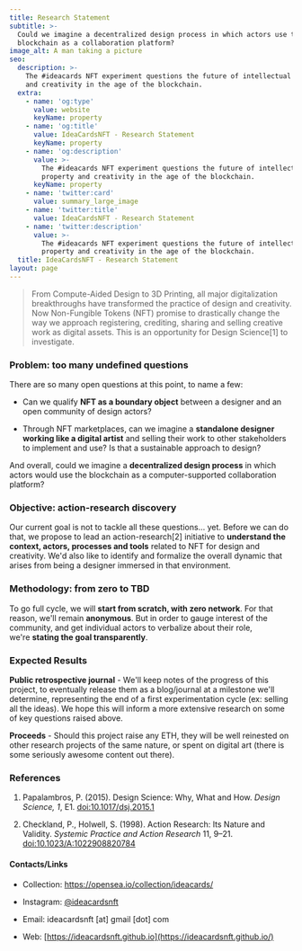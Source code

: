 ```yaml
---
title: Research Statement
subtitle: >-
  Could we imagine a decentralized design process in which actors use the
  blockchain as a collaboration platform?
image_alt: A man taking a picture
seo:
  description: >-
    The #ideacards NFT experiment questions the future of intellectual property
    and creativity in the age of the blockchain.
  extra:
    - name: 'og:type'
      value: website
      keyName: property
    - name: 'og:title'
      value: IdeaCardsNFT - Research Statement
      keyName: property
    - name: 'og:description'
      value: >-
        The #ideacards NFT experiment questions the future of intellectual
        property and creativity in the age of the blockchain.
      keyName: property
    - name: 'twitter:card'
      value: summary_large_image
    - name: 'twitter:title'
      value: IdeaCardsNFT - Research Statement
    - name: 'twitter:description'
      value: >-
        The #ideacards NFT experiment questions the future of intellectual
        property and creativity in the age of the blockchain.
  title: IdeaCardsNFT - Research Statement
layout: page
---
```

> From Compute-Aided Design to 3D Printing, all major digitalization breakthroughs have transformed the practice of design and creativity. Now Non-Fungible Tokens (NFT) promise to drastically change the way we approach registering, crediting, sharing and selling creative work as digital assets. This is an opportunity for Design Science\[1] to investigate.

### Problem: too many undefined questions

There are so many open questions at this point, to name a few:

*   Can we qualify **NFT as a boundary object** between a designer and an open community of design actors?

*   Through NFT marketplaces, can we imagine a **standalone designer working like a digital artist** and selling their work to other stakeholders to implement and use? Is that a sustainable approach to design?

And overall, could we imagine a **decentralized design process** in which actors would use the blockchain as a computer-supported collaboration platform?

### Objective: action-research discovery

Our current goal is not to tackle all these questions... yet. Before we can do that, we propose to lead an action-research\[2] initiative to **understand the context, actors, processes and tools** related to NFT for design and creativity. We'd also like to identify and formalize the overall dynamic that arises from being a designer immersed in that environment.

### Methodology: from zero to TBD

To go full cycle, we will **start from scratch, with zero network**. For that reason, we'll remain **anonymous**. But in order to gauge interest of the community, and get individual actors to verbalize about their role, we're **stating the goal transparently**.

### Expected Results

**Public retrospective journal** - We'll keep notes of the progress of this project, to eventually release them as a blog/journal at a milestone we'll determine, representing the end of a first experimentation cycle (ex: selling all the ideas). We hope this will inform a more extensive research on some of key questions raised above.

**Proceeds** - Should this project raise any ETH, they will be well reinested on other research projects of the same nature, or spent on digital art (there is some seriously awesome content out there).

### References

1.  Papalambros, P. (2015). Design Science: Why, What and How. *Design Science,* *1*, E1. [doi:10.1017/dsj.2015.1](https://doi.org/10.1017/dsj.2015.1)

2.  Checkland, P., Holwell, S. (1998). Action Research: Its Nature and Validity. *Systemic Practice and Action Research* 11, 9–21. [doi:10.1023/A:1022908820784](https://doi.org/10.1023/A:1022908820784)

#### Contacts/Links

*   Collection: <https://opensea.io/collection/ideacards/>

*   Instagram: [@ideacardsnft](https://www.instagram.com/ideacardsnft/)

*   Email: ideacardsnft \[at] gmail \[dot] com

*   Web: [https://ideacardsnft.github.io](https://ideacardsnft.github.io/)
